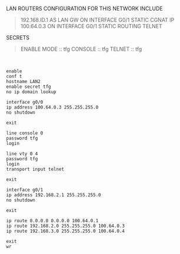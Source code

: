 LAN ROUTERS CONFIGURATION FOR THIS NETWORK INCLUDE
>192.168.ID.1 AS LAN GW ON INTERFACE G0/1
>STATIC CGNAT IP 100.64.0.3 ON INTERFACE G0/1
>STATIC ROUTING
>TELNET
  
SECRETS

>ENABLE MODE :: tfg
>CONSOLE :: tfg
>TELNET :: tfg

&nbsp;  
  
```
enable
conf t
hostname LAN2
enable secret tfg
no ip domain lookup

interface g0/0
ip address 100.64.0.3 255.255.255.0
no shutdown

exit

line console 0
password tfg
login

line vty 0 4
password tfg
login
transport input telnet

exit

interface g0/1
ip address 192.168.2.1 255.255.255.0
no shutdown

exit

ip route 0.0.0.0 0.0.0.0 100.64.0.1
ip route 192.168.2.0 255.255.255.0 100.64.0.3
ip route 192.168.3.0 255.255.255.0 100.64.0.4

exit
wr
```